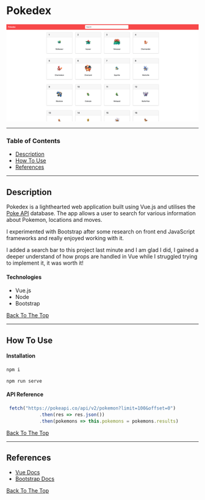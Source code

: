 # Pokedex

![Project Image](src/assets/landing-page.png)

---

### Table of Contents

- [Description](#description)
- [How To Use](#how-to-use)
- [References](#references)

---

## Description

Pokedex is a lighthearted web application built using Vue.js and utilises the [Poke API](https://pokeapi.co/) database. The app allows a user to search for various information about Pokemon, locations and moves. 

I experimented with Bootstrap after some research on front end JavaScript frameworks and really enjoyed working with it. 

I added a search bar to this project last minute and I am glad I did, I gained a deeper understand of how props are handled in Vue while I struggled trying to implement it, it was worth it!

#### Technologies

- Vue.js
- Node
- Bootstrap

[Back To The Top](#pokedex)

---

## How To Use

#### Installation

```
npm i
```
```
npm run serve
```
  


#### API Reference

```javascript
 fetch("https://pokeapi.co/api/v2/pokemon?limit=100&offset=0")
            .then(res => res.json())
            .then(pokemons => this.pokemons = pokemons.results)
```
[Back To The Top](#pokedex)

---

## References

- [Vue Docs](https://vuejs.org/v2/guide/)
- [Bootstrap Docs](https://bootstrap-vue.org/) 


[Back To The Top](#pokedex)